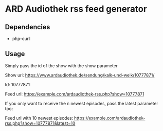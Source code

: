 # ARD Audiothek rss feed generator

## Dependencies
 - php-curl

## Usage

Simply pass the id of the show with the show parameter

Show url: https://www.ardaudiothek.de/sendung/kalk-und-welk/10777871/

Id: 10777871

Feed url: https://example.com/ardaudiothek-rss.php?show=10777871

If you only want to receive the n newest episodes, pass the latest parameter too:

Feed url with 10 newest episodes: https://example.com/ardaudiothek-rss.php?show=10777871&latest=10
